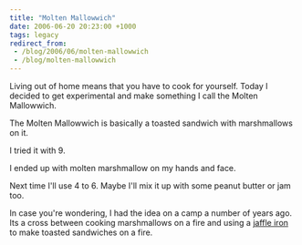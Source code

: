 ```yaml
---
title: "Molten Mallowwich"
date: 2006-06-20 20:23:00 +1000
tags: legacy
redirect_from:
 - /blog/2006/06/molten-mallowwich
 - /blog/molten-mallowwich
---
```


Living out of home means that you have to cook for yourself. Today I decided to get experimental and make something I call the Molten Mallowwich.



The Molten Mallowwich is basically a toasted sandwich with marshmallows on it.



I tried it with 9.



I ended up with molten marshmallow on my hands and face.



Next time I'll use 4 to 6. Maybe I'll mix it up with some peanut butter or jam too.



In case you're wondering, I had the idea on a camp a number of years ago. Its a cross between cooking marshmallows on a fire and using a <a href="http://en.wikipedia.org/wiki/Jaffle_iron">jaffle iron</a> to make toasted sandwiches on a fire.

